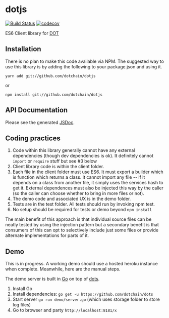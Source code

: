 # dotjs

[![Build Status](https://travis-ci.org/dotchain/dotjs.svg?branch=master)](https://travis-ci.org/dotchain/dotjs)
[![codecov](https://codecov.io/gh/dotchain/dotjs/branch/master/graph/badge.svg)](https://codecov.io/gh/dotchain/dotjs)

ES6 Client library for [DOT](https://github.com/rameshvk/dot)

## Installation

There is no plan to make this code available via NPM.  The suggested way to use this library is by adding the following to your package.json and using it.

```
yarn add git://github.com/dotchain/dotjs
```

or

```
npm install git://github.com/dotchain/dotjs
```

## API Documentation

Please see the generated [JSDoc](https://dotchain.github.io/dotjs/out/).

## Coding practices

1. Code within this library generally cannot have any external dependencies (though dev dependencies is ok). It definitely cannot `import` or `require` stuff but see #3 below
2. Client library code is within the client folder. 
3. Each file in the client folder must use ES6.  It must export a builder which is function which returns a class. It cannot import any file -- if it depends on a class from another file, it simply uses the services hash to get it.  External dependences must also be injected this way by the caller (so the caller can choose whether to bring in more files or not).
4. The demo code and associated UX is in the demo folder.
5. Tests are in the test folder. All tests should run by invoking npm test.
6. No setup should be required for tests or demo beyond `npm install`

The main benefit of this approach is that individual source files can be neatly tested by using the injection pattern but a secondary benefit is that consumers of this can opt to selectively include just some files or provide alternate implementations for parts of it.

## Demo

This is in progress.  A working demo should use a hosted heroku instance when complete. Meanwhile, here are the manual steps.

The demo server is built in [Go](https://golang.org) on top of [dots](https://github.com/dotchain/dots).

1. Install Go
2. Install dependencies: `go get -u https://github.com/dotchain/dots`
3. Start server `go run demo/server.go` (which uses storage folder to store log files)
4. Go to browser and party `http://localhost:8181/x`

